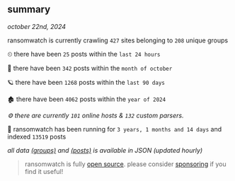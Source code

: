 
## summary
_october 22nd, 2024_

ransomwatch is currently crawling `427` sites belonging to `208` unique groups

⏲ there have been `25` posts within the `last 24 hours`

🦈 there have been `342` posts within the `month of october`

🪐 there have been `1268` posts within the `last 90 days`

🏚 there have been `4062` posts within the `year of 2024`

_⚙️ there are currently `101` online hosts & `132` custom parsers._

🦕 ransomwatch has been running for `3 years, 1 months and 14 days` and indexed `13519` posts

_all data  [(groups)](http://ransomwhat.telemetry.ltd/groups) and [(posts)](http://ransomwhat.telemetry.ltd/posts) is available in JSON (updated hourly)_

> ransomwatch is fully [open source](https://github.com/joshhighet/ransomwatch#ransomwatch--). please consider [sponsoring](https://github.com/sponsors/joshhighet) if you find it useful!
